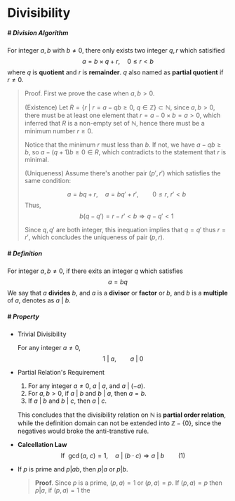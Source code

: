 # Divisibility

##### # Division Algorithm

For integer $a,b$ with $b\neq0$, there only exists two integer $q,r$ which satisified
$$
a = b \times q + r, \quad 0\leq r < b
$$
where $q$ is **quotient** and $r$ is **remainder**. $q$ also named as **partial quotient** if $r\neq0$.

> Proof. First we prove the case when $a, b > 0$.
>
> (Existence) Let $R = \{r ~|~ r = a-qb \ge 0, ~ q\in\mathbb{Z} \} \subset \mathbb{N}$, since $a, b>0$, there must be at least one element that $r = a - 0\times b = a > 0$, which inferred that $R$ is a non-empty set of $\mathbb{N}$, hence there must be a minimum number $r \ge 0$.
>
> Notice that the minimum $r$ must less than $b$. If not, we have $a-qb \ge b$, so $a-(q+1)b\ge 0\in R$, which contradicts to the statement that $r$ is minimal.
>
> (Uniqueness) Assume there's another pair $(p', r')$ which satisfies the same condition:
>
> $$
> a = bq + r, \quad a = bq' + r', \qquad 0 \leq r,\ r' <b
> $$
> Thus,
> $$
> b(q-q') = r-r' < b \Rightarrow q - q' < 1
> $$
>
> Since $q, q'$ are both integer, this inequation implies that $q=q'$ thus $r=r'$, which concludes the uniqueness of pair $(p, r)$.



##### # Definition

For integer $a, b\neq0$, if there exits an integer $q$ which satisfies
$$
a = bq
$$
We say that $a$ **divides** $b$, and $a$ is a **divisor** or **factor** or $b$, and $b$ is a **multiple** of $a$, denotes as $a \ | \ b$.



##### # Property

- Trivial Divisibility

    For any integer $a\neq0$,
    $$
    1\ | \ a, \qquad a \ | \ 0
    $$

- Partial Relation's Requirement

    1. For any integer $a\neq0$, $a\ | \ a$, and $a \ | \ (-a)$.
    2. For $a, b> 0$, if $a \ | \ b$ and $b \ | \ a$, then $a=b$.
    3. If $a\ | \ b$ and $b \ | \ c$, then $a \ | \ c$.

    This concludes that the divisibility relation on $\mathbb{N}$ is **partial order relation**, while the definition domain can not be extended into $\mathbb{Z}-\{0\}$, since the negatives would broke the anti-transtive rule.

- **Calcellation Law**
    $$
    \textrm{If}\ \ \gcd(a,\ c) = 1, \quad a \ | \ (b\cdot c) \Rightarrow a \ | \ b \qquad (1)
    $$

- If $p$ is prime and $p|ab$, then $p|a$ or $p|b$.

    > **Proof**. Since $p$ is a prime, $(p, a) = 1$ or $(p, a)=p$. If $(p, a)=p$ then $p|a$, if $(p, a)=1$ the 




